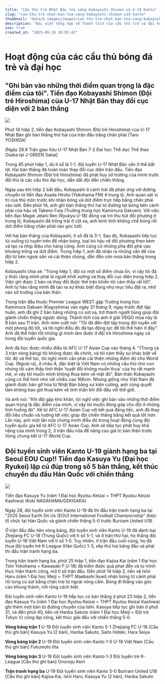 ```yaml
---
title: "Cầu thủ trẻ Nhật Bản tỏa sáng Kobayashi Shimon và U-19 Kanto"
slug: "cau-thu-tre-nhat-ban-toa-sang-kobayashi-shimon-u19-kanto"
thumbnail: "data/6.images/images/cau-thu-tre-nhat-ban-toa-sang-kobayashi-shimon-u19-kanto.webp"
description: "Bài viết tổng hợp về thành tích của cầu thủ trẻ và đại học Nhật Bản, nổi bật là Kobayashi Shimon (U-17) và đội tuyển sinh viên Kanto (U-19) ở các giải đấu quốc tế. Đặc biệt, Kobayashi Shimon đã học hỏi từ kinh nghiệm đối đầu với đội tuyển Việt Nam."
use: true
created_at: "2025-09-28 20:05:43"
---
```


# Hoạt động của các cầu thủ bóng đá trẻ và đại học

## "Ghi bàn vào những thời điểm quan trọng là đặc điểm của tôi". Tiền đạo Kobayashi Shimon (Đội trẻ Hiroshima) của U-17 Nhật Bản thay đổi cục diện với 2 bàn thắng

![](/images/20250928-45963077-gekisaka-000-2-view.webp)

Phút 14 hiệp 2, tiền đạo Kobayashi Shimon (Đội trẻ Hiroshima) của U-17 Nhật Bản ghi bàn thắng thứ hai của trận đấu bằng chân phải (Taro YOSHIDA)

[Ngày 28.9 Trận giao hữu U-17 Nhật Bản 7-2 Đại học Thể dục Thể thao Osaka tại J-GREEN Sakai]

Trong 45 phút hiệp 1, dù tỉ số là 1-1, đội tuyển U-17 Nhật Bản vẫn ở thế bất lợi. Hai bàn thắng đã hoàn toàn thay đổi cục diện trận đấu. Tiền đạo Kobayashi Shimon (Đội trẻ Hiroshima) đã phát huy sở trường của mình trước đối thủ là các cầu thủ đại học, dẫn dắt đội đến chiến thắng.

Ngay sau khi hiệp 2 bắt đầu, Kobayashi ở cánh trái đã phản ứng với đường chuyền từ tiền đạo Asada Hiroto (Yokohama FM) ở trung lộ. Anh quan sát vị trí của thủ môn trước khi nhận bóng và dứt điểm trực tiếp bằng chân phải vào lưới. Đến phút 14, anh ghi bàn thắng thứ hai từ đường tạt bóng bên cánh phải của hậu vệ Takeno Futa (Trường trung học Kamimura Gakuen). Với việc tiền đạo Magie Jelani Ren (Ryukyu U-18) đóng vai trò thu hút đối phương ở trung lộ, Kobayashi đã trống trải ở cột xa, anh bình tĩnh khống chế bóng rồi dứt điểm bằng chân phải vào góc lưới.

Với hai bàn thắng của Kobayashi, tỉ số đã là 3-1. Sau đó, Kobayashi tiếp tục lùi xuống từ tuyến trên để nhận bóng, loại bỏ hậu vệ đối phương theo kèm và tạo ra nhịp điệu cho hàng công. Anh cũng có những pha đột phá vào khoảng trống và dứt điểm. Trong hiệp 1, anh đã nhận ra những vấn đề của đội từ bên ngoài sân và cải thiện chúng, dẫn đến cơn mưa bàn thắng trong hiệp 2.

Kobayashi chia sẻ: "Trong hiệp 1, đội có một số điểm chưa ổn, vì vậy tôi đã ý thức rằng mình phải là người khởi xướng và thay đổi cục diện trong hiệp 2. Việc ghi được 2 bàn và thay đổi được thế trận khiến tôi cảm thấy rất tốt". Anh tự hào rằng mình đã tạo ra sự khác biệt đúng như mục tiêu đặt ra, nhờ vào sở trường của bản thân.

Trong trận đấu thuộc Premier League WEST gặp Trường trung học Kamimura Gakuen (Kagoshima) vào ngày 21 tháng 9, ngay trước đợt tập huấn, anh đã ghi 2 bàn bằng những cú sút xa, trở thành người hùng giúp đội giành chiến thắng ngược dòng. Thành tích của anh ở giải VĐQG mùa này là 8 bàn sau 11 trận. Anh mỉm cười nói: "Tôi đã đến đợt tập trung đội tuyển với một phong độ tốt, và tôi nghĩ điều đó đã tạo động lực để tôi thể hiện ở đây". Anh đã thể hiện tốt những gì mình làm được ở đội trẻ Hiroshima ngay cả trong đội tuyển quốc gia.

Anh đã học được nhiều điều từ AFC U-17 Asian Cup vào tháng 4. "(Trong cả 3 trận vòng bảng) tôi không được đá chính, và tôi cảm thấy sự khác biệt về tốc độ và thể lực, tôi nghĩ mình cần phải cải thiện những điểm đó cho World Cup. (Ngoài ra), ở châu Á, đặc biệt là Việt Nam có những cầu thủ nhỏ con nhưng tôi cảm thấy tinh thần 'tuyệt đối không muốn thua' của họ rất mạnh mẽ, vì vậy tôi muốn mình không thua kém về mặt đó". Bản thân Kobayashi cũng có thể hình nhỏ với chiều cao 166cm. Nhưng giống như Việt Nam đã giành được bàn gỡ hòa từ Nhật Bản bằng sự kiên cường, anh cũng quyết tâm không bao giờ thua kém về tinh thần khi đối đầu với thế giới.

Và anh nói: "Khi đội gặp khó khăn, tôi nghĩ việc ghi bàn vào những thời điểm quan trọng là đặc điểm của mình, vì vậy tôi muốn đóng góp cho đội ở những tình huống đó". Kể từ AFC U-17 Asian Cup với kết quả đáng tiếc, anh đã thay đổi tiêu chuẩn và hướng tới việc giúp đội chiến thắng bằng kết quả tốt hơn. Lần này, anh một lần nữa chứng minh điều đó trong hoạt động cùng đội tuyển quốc gia kể từ AFC U-17 Asian Cup. Anh sẽ tiếp tục phát huy khả năng của mình trong 2, 3 trận đấu nữa để nâng cao giá trị bản thân trước Vòng chung kết U-17 World Cup.

## Đội tuyển sinh viên Kanto U-19 giành hạng ba tại Seoul EOU Cup!! Tiền đạo Kasuya Yu (Đại học Ryukei) lập cú đúp trong số 5 bàn thắng, kết thúc chuyến du đấu Hàn Quốc với chiến thắng

![](/images/20250928-45963076-gekisaka-000-1-view.webp)

Tiền đạo Kasuya Yu (năm 1 Đại học Ryutsu Keizai = THPT Ryutsu Keizai Kashiwa) (Koki NAGAHAMA/GEKISAKA)

Ngày 28, đội tuyển sinh viên Kanto U-19 đã thi đấu trận tranh hạng ba tại "2025 Seoul Earth On Us (EOU) International Football Championship" được tổ chức tại Hàn Quốc và giành chiến thắng 5-0 trước Buriram United U18.

Ở trận đấu đầu tiên vòng bảng, đội tuyển sinh viên Kanto U-19 đã đánh bại Zhejiang FC U-18 (Trung Quốc) với tỉ số 5-1, và ở trận thứ hai, họ thắng đội tuyển U-18 Việt Nam với tỉ số 1-0. Tuy nhiên, ở trận đấu cuối cùng, họ đã thua đội tuyển trẻ K-League (Hàn Quốc) 1-3, xếp thứ hai bảng đấu và phải thi đấu trận tranh hạng ba.

Trong trận tranh hạng ba, phút 25 hiệp 1, tiền đạo Kajisa Kai (năm 1 Đại học Toin Yokohama = Kawasaki F U-18) đã kiếm được quả phạt đền và tự mình thực hiện thành công, mở tỉ số trận đấu. Đến phút 14 hiệp 2, tiền vệ Ishii Haru (năm 1 Đại học Meiji = THPT Maebashi Ikuei) nhận bóng từ cánh phải rồi tung cú sút bằng chân trái từ ngoài vòng cấm. Bóng đi thẳng vào góc cao khung thành, nới rộng cách biệt.

Đội tuyển sinh viên Kanto U-19 tiếp tục có bàn thắng ở phút 23 hiệp 2, tiền đạo Kasuya Yu (năm 1 Đại học Ryutsu Keizai = THPT Ryutsu Keizai Kashiwa) ghi thêm một bàn từ đường chuyền của Ishii. Kasuya tiếp tục ghi bàn ở phút 31, và đến phút 40, tiền vệ Hanba Sakuto (năm 1 Đại học Meiji = Đội trẻ Tokyo V) cũng lập công, kết thúc giải đấu với chiến thắng 5-0.

**Vòng bảng trận 1**
U-19 Đội tuyển sinh viên Kanto 5-1 Zhejiang FC U-18
[Cầu thủ ghi bàn] Kasuya Yu (2 bàn), Hanba Sakuto, Saito Hideki, Hara Seiya

**Vòng bảng trận 2**
U-19 Đội tuyển sinh viên Kanto 1-0 U-18 Việt Nam
[Cầu thủ ghi bàn] Fukumoto Itta

**Vòng bảng trận 3**
U-19 Đội tuyển sinh viên Kanto 1-3 Đội tuyển trẻ K-League
[Cầu thủ ghi bàn] Ononoju Keiri

**Trận tranh hạng ba**
U-19 Đội tuyển sinh viên Kanto 5-0 Buriram United U18
[Cầu thủ ghi bàn] Kajisa Kai, Ishii Haru, Kasuya Yu (2 bàn), Hanba Sakuto